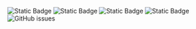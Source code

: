![Static Badge](https://img.shields.io/badge/blacklists-60-000000) ![Static Badge](https://img.shields.io/badge/blacklisted-3026608-cc0000) ![Static Badge](https://img.shields.io/badge/whitelisted-2242-00CC00) ![Static Badge](https://img.shields.io/badge/streaming_blacklist-28106-000000) ![GitHub issues](https://img.shields.io/github/issues/fabriziosalmi/blacklists)
